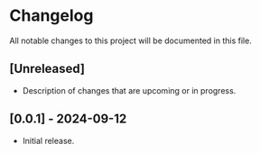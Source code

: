 # Changelog

All notable changes to this project will be documented in this file.

## [Unreleased]
- Description of changes that are upcoming or in progress.

## [0.0.1] - 2024-09-12
- Initial release.
